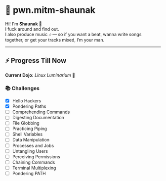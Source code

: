 # 🐧 pwn.mitm-shaunak  

Hi! I'm **Shaunak** 👋  
I fuck around and find out.  
I also produce music 🎶 — so if you want a beat, wanna write songs together, or get your tracks mixed, I’m your man.  

---

## ⚡ Progress Till Now  

**Current Dojo:** *Linux Luminarium* 🐧  

### 📚 Challenges
- [x] Hello Hackers  
- [x] Pondering Paths  
- [ ] Comprehending Commands  
- [ ] Digesting Documentation  
- [ ] File Globbing  
- [ ] Practicing Piping  
- [ ] Shell Variables  
- [ ] Data Manipulation  
- [ ] Processes and Jobs  
- [ ] Untangling Users  
- [ ] Perceiving Permissions  
- [ ] Chaining Commands  
- [ ] Terminal Multiplexing  
- [ ] Pondering PATH  
